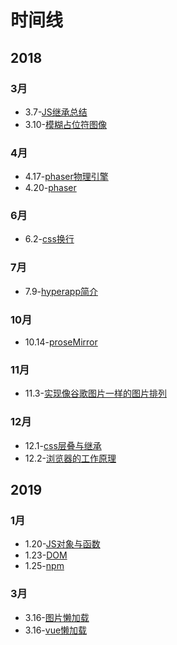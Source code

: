 # 时间线
## 2018
### 3月

+ 3.7-[JS继承总结](https://github.com/yanyuw/Summary/blob/master/JS/3.7-JSInheritSummary.md)
+ 3.10-[模糊占位符图像](https://github.com/yanyuw/Summary/blob/master/others/3.10-BlurredPlaceholderImages.md)

### 4月

+ 4.17-[phaser物理引擎](https://github.com/yanyuw/Summary/blob/master/phaser/4.17-phaserPhysicsSystem.md)
+ 4.20-[phaser](https://github.com/yanyuw/Summary/blob/master/phaser/4.20-phaser.md)

### 6月

+ 6.2-[css换行](https://github.com/yanyuw/Summary/blob/master/CSS/6.2-CSSWrap.md)

### 7月

+ 7.9-[hyperapp简介](https://github.com/yanyuw/Summary/blob/master/hyperapp/7.9-hyperapp.md)

### 10月

+ 10.14-[proseMirror](https://github.com/yanyuw/Summary/blob/master/others/10.14-ProseMirror.md)

### 11月

+ 11.3-[实现像谷歌图片一样的图片排列](https://github.com/yanyuw/Summary/blob/master/others/11.3-googlePicture.md)

### 12月

+ 12.1-[css层叠与继承](https://github.com/yanyuw/Summary/blob/master/CSS/12.1-CSSinherit.md)
+ 12.2-[浏览器的工作原理](./others/12.2-browser.md)

## 2019

### 1月

+ 1.20-[JS对象与函数](./JS/1.20-Object&Function.md)
+ 1.23-[DOM](./JS/1.23-DOM.md)
+ 1.25-[npm](./others/1.25-npm.md)

### 3月

+ 3.16-[图片懒加载](./JS/3.16-LazyLoad.md)
+ 3.16-[vue懒加载](./vue/3.16-VueLazyLoad.md)